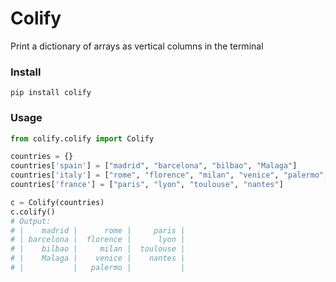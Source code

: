 # Colify

Print a dictionary of arrays as vertical columns in the terminal

### Install

`pip install colify`

### Usage

```python
from colify.colify import Colify

countries = {}
countries['spain'] = ["madrid", "barcelona", "bilbao", "Malaga"]
countries['italy'] = ["rome", "florence", "milan", "venice", "palermo", "padua"]
countries['france'] = ["paris", "lyon", "toulouse", "nantes"]

c = Colify(countries)
c.colify()
# Output:
# |    madrid |      rome |     paris |
# | barcelona |  florence |      lyon |
# |    bilbao |     milan |  toulouse |
# |    Malaga |    venice |    nantes |
# |           |   palermo |           |
```
